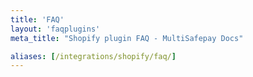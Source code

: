 ```yaml
---
title: 'FAQ'
layout: 'faqplugins'
meta_title: "Shopify plugin FAQ - MultiSafepay Docs"

aliases: [/integrations/shopify/faq/]
---
```

